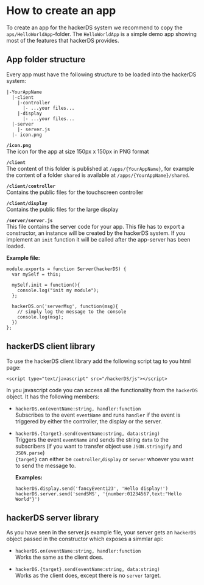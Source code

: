 How to create an app
====================

To create an app for the hackerDS system we recommend to copy the `aps/HelloWorldApp`-folder.
The `HelloWorldApp` is a simple demo app showing most of the features that hackerDS provides.

App folder structure
--------------------
Every app must have the following structure to be loaded into the hackerDS system:

    |-YourAppName
      |-client
        |-controller
          |- ...your files...
        |-display
          |- ...your files...
      |-server
        |- server.js
      |- icon.png

**`/icon.png`**  
The icon for the app at size 150px x 150px in PNG format

**`/client`**  
The content of this folder is published at `/apps/{YourAppName}`, for example the content of a folder `shared` is available at `/apps/{YourAppName}/shared`.

**`/client/controller`**  
Contains the public files for the touchscreen controller

**`/client/display`**  
Contains the public files for the large display

**`/server/server.js`**  
This file contains the server code for your app. This file has to export a constructor, an instance will be created by the hackerDS system.
If you implement an `init` function it will be called after the app-server has been loaded.

**Example file:**

    module.exports = function Server(hackerDS) {
      var mySelf = this;

      mySelf.init = function(){
        console.log("init my module");
      };

      hackerDS.on('serverMsg', function(msg){
        // simply log the message to the console
        console.log(msg);
      })
    };

hackerDS client library
-----------------------
To use the hackerDS client library add the following script tag to you html page:

    <script type="text/javascript" src="/hackerDS/js"></script>

In you javascript code you can access all the functionality from the `hackerDS` object.
It has the following members:

- `hackerDS.on(eventName:string, handler:function`  
  Subscribes to the event `eventName` and runs `handler` if the event is triggered by either the controller, the display or the server.

- `hackerDS.{target}.send(eventName:string, data:string)`  
  Triggers the event `eventName` and sends the string `data` to the subscribers (if you want to transfer object use `JSON.stringify` and `JSON.parse`)  
  `{target}` can either be `controller`,`display` or `server` whoever you want to send the message to.
  
  **Examples:**
  
      hackerDS.display.send('fancyEvent123', 'Hello display!')
      hackerDS.server.send('sendSMS', '{number:01234567,text:"Hello World"}')

hackerDS server library
-----------------------

As you have seen in the server.js example file, your server gets an `hackerDS` object passed in the constructor which exposes a simmlar api:

- `hackerDS.on(eventName:string, handler:function`  
  Works the same as the client does.
  
- `hackerDS.{target}.send(eventName:string, data:string)`  
  Works as the client does, except there is no `server` target.